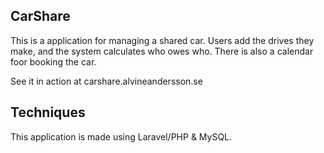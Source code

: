 ## CarShare

This is a application for managing a shared car. Users add the drives they make, and the system calculates who owes who. There is also a calendar foor booking the car.

See it in action at carshare.alvineandersson.se

## Techniques

This application is made using Laravel/PHP & MySQL. 
